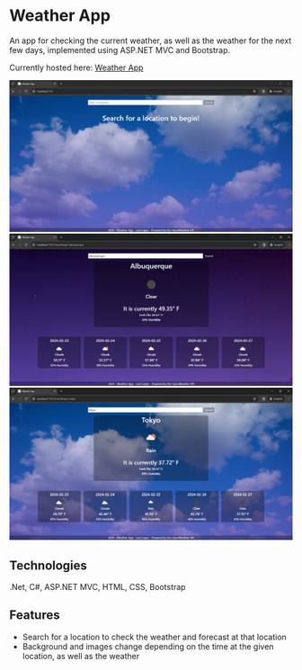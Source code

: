 # Weather App

An app for checking the current weather, as well as the weather for the next few days, implemented using ASP.NET MVC and Bootstrap.

Currently hosted here: [Weather App](https://levilopezweatherapp.azurewebsites.net/)


![Home screen](Images/image_1.PNG)
![Weather in Albuquerque](Images/image_2.png)
![Weather in Tokyo](Images/image_3.PNG)



## Technologies
.Net, C#, ASP.NET MVC, HTML, CSS, Bootstrap

## Features
- Search for a location to check the weather and forecast at that location
- Background and images change depending on the time at the given location, as well as the weather
